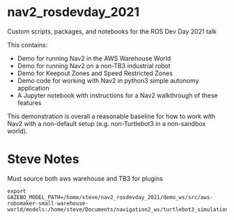 # nav2_rosdevday_2021
Custom scripts, packages, and notebooks for the ROS Dev Day 2021 talk

This contains:
- Demo for running Nav2 in the AWS Warehouse World
- Demo for running Nav2 on a non-TB3 industrial robot
- Demo for Keepout Zones and Speed Restricted Zones
- Demo code for working with Nav2 in python3 simple autonomy application
- A Jupyter notebook with instructions for a Nav2 walkthrough of these features

This demonstration is overall a reasonable baseline for how to work with Nav2 with a non-default setup (e.g. non-Turtlebot3 in a non-sandbox world).

# Steve Notes

Must source both aws warehouse and TB3 for plugins

```
export GAZEBO_MODEL_PATH=/home/steve/nav2_rosdevday_2021/demo_ws/src/aws-robomaker-small-warehouse-world/models:/home/steve/Documents/navigation2_ws/turtlebot3_simulations/turtlebot3_gazebo/models
```
